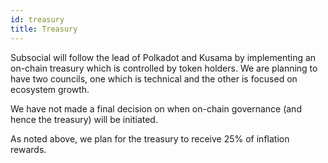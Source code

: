 ```yaml
---
id: treasury
title: Treasury
---
```


Subsocial will follow the lead of Polkadot and Kusama by implementing an on-chain treasury
which is controlled by token holders. We are planning to have two councils, one which is
technical and the other is focused on ecosystem growth.

We have not made a final decision on when on-chain governance (and hence the treasury) will
be initiated.

As noted above, we plan for the treasury to receive 25% of inflation rewards.
